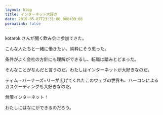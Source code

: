 ```yaml
---
layout: blog
title: インターネット大好き
date: 2019-05-07T23:31:00.000+09:00
permalink: false
---
```


kotarok さんが開く飲み会に参加できた。

こんな人たちと一緒に働きたい。純粋にそう思った。

条件がよく会社の方針にも理解ができるし、転職は踏みとどまった。

そんなことがなんだと言うのだ。わたしはインターネットが大好きなのだ。

ティム・バーナーズ=リーが広げてくれたこのウェブの世界も、ハーコンによるカスケーディングも大好きなのだ。

無限インターネット！

わたしにはなにができるのだろう。
